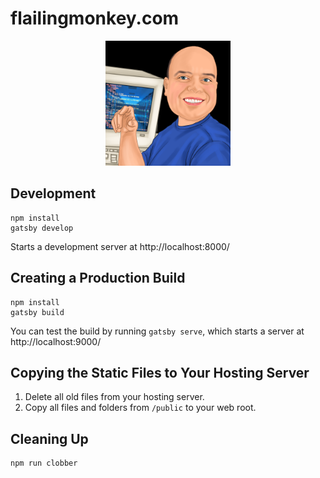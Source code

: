 # flailingmonkey.com

<div align="center">
    <img src="static/logos/logo-1024.png" alt="Logo" width='200px' height='200px'/>
</div>

## Development

```shell
npm install
gatsby develop
```

Starts a development server at http://localhost:8000/

## Creating a Production Build

```shell
npm install
gatsby build
```

You can test the build by running `gatsby serve`, which starts a server at http://localhost:9000/

## Copying the Static Files to Your Hosting Server

1. Delete all old files from your hosting server.
2. Copy all files and folders from `/public` to your web root.

## Cleaning Up

```shell
npm run clobber
```

